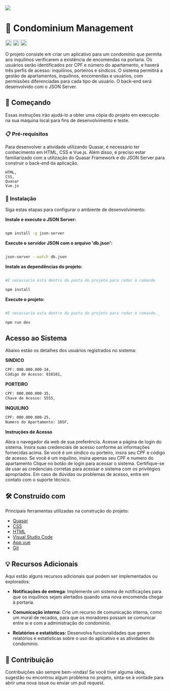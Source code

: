 <img src="http://img.shields.io/static/v1?label=STATUS&message=EM%20DESENVOLVIMENTO&color=GREEN&style=for-the-badge"/>
</p>

# 🏢 Condominium Management

<code><img height="20" src="https://img.shields.io/badge/JavaScript-323330?style=for-the-badge&logo=javascript&logoColor=F7DF1E"></code>
<code><img height="20" src="https://img.shields.io/badge/HTML-239120?style=for-the-badge&logo=html5&logoColor=white"></code>
<code><img height="20" src="https://img.shields.io/badge/CSS-239120?&style=for-the-badge&logo=css3&logoColor=white"></code>

O projeto consiste em criar um aplicativo para um condomínio que permita aos inquilinos verificarem a existência de encomendas na portaria. Os usuários serão identificados por CPF e número do apartamento, e haverá três perfis de acesso: inquilinos, porteiros e síndicos. O sistema permitirá a gestão de apartamentos, inquilinos, encomendas e usuários, com permissões diferenciadas para cada tipo de usuário. O back-end será desenvolvido com o JSON Server.

## 🚀 Começando

Essas instruções irão ajudá-lo a obter uma cópia do projeto em execução na sua máquina local para fins de desenvolvimento e teste.

### 📋 Pré-requisitos

Para desenvolver a atividade utilizando Quasar, é necessário ter conhecimento em HTML, CSS e Vue.js. Além disso, é preciso estar familiarizado com a utilização do Quasar Framework e do JSON Server para construir o back-end da aplicação.

```
HTML,
CSS,
Quasar
Vue.js

```

### 🔧 Instalação

Siga estas etapas para configurar o ambiente de desenvolvimento:

**Instale e execute o JSON Server:**

```bash

npm install -g json-server

```

**Execute o servidor JSON com o arquivo 'db.json':**

```bash

json-server --watch db.json

```

**Instale as dependências do projeto:**

```bash

#É necessario esta dentro da pasta do projeto para rodar o comando

npm install
```

**Execute o projeto:**

```bash

#É necessario esta dentro da pasta do projeto para rodar o comando._

npm run dev
```

## Acesso ao Sistema

Abaixo estão os detalhes dos usuários registrados no sistema:

**SINDICO**

```bash
CPF: 000.000.000-34,
Código de Acesso: 010101,
```

**PORTEIRO**

```bash
CPF: 000.000.000-35,
Chave de Acesso: 5555,
```

**INQUILINO**

```bash
CPF: 000.000.000-25,
Numero do Apartamento: 105F,
```

**Instruções de Acesso**

Abra o navegador da web de sua preferência.
Acesse a página de login do sistema.
Insira suas credenciais de acesso conforme as informações fornecidas acima.
Se você é um síndico ou porteiro, insira seu CPF e código de acesso. Se você é um inquilino, insira apenas seu CPF e numero do apartamento
Clique no botão de login para acessar o sistema.
Certifique-se de usar as credenciais corretas para acessar o sistema com os privilégios apropriados. Em caso de dúvidas ou problemas de acesso, entre em contato com o suporte técnico.

## 🛠️ Construído com

Principais ferramentas utilizadas na construção do projeto:

- [Quasar](https://quasar.dev/)
- [CSS](https://developer.mozilla.org/pt-BR/docs/Web/CSS)
- [HTML](https://developer.mozilla.org/pt-BR/docs/Web/HTML)
- [Visual Studio Code](https://code.visualstudio.com)
- [App.vue](https://vuejs.org)
- [Git](https://docs.github.com/pt/account-and-profile)

## 💡 Recursos Adicionais

Aqui estão alguns recursos adicionais que podem ser implementados ou explorados:

- **Notificações de entrega**: Implemente um sistema de notificações para que os inquilinos sejam alertados quando uma nova encomenda chegar à portaria.

- **Comunicação interna:** Crie um recurso de comunicação interna, como um mural de recados, para que os moradores possam se comunicar entre si e com a administração do condomínio.

- **Relatórios e estatísticas:** Desenvolva funcionalidades que gerem relatórios e estatísticas sobre o uso do aplicativo e as atividades do condomínio.

## 🤝 Contribuição

Contribuições são sempre bem-vindas! Se você tiver alguma ideia, sugestão ou encontrou algum problema no projeto, sinta-se à vontade para abrir uma nova issue ou enviar um pull request.

